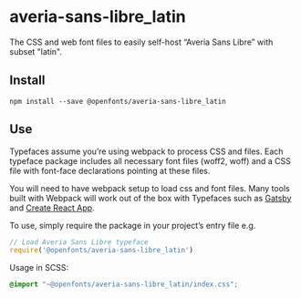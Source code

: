 
# averia-sans-libre_latin

The CSS and web font files to easily self-host “Averia Sans Libre” with subset "latin".

## Install

`npm install --save @openfonts/averia-sans-libre_latin`

## Use

Typefaces assume you’re using webpack to process CSS and files. Each typeface
package includes all necessary font files (woff2, woff) and a CSS file with
font-face declarations pointing at these files.

You will need to have webpack setup to load css and font files. Many tools built
with Webpack will work out of the box with Typefaces such as [Gatsby](https://github.com/gatsbyjs/gatsby)
and [Create React App](https://github.com/facebookincubator/create-react-app).

To use, simply require the package in your project’s entry file e.g.

```javascript
// Load Averia Sans Libre typeface
require('@openfonts/averia-sans-libre_latin')
```

Usage in SCSS:
```scss
@import "~@openfonts/averia-sans-libre_latin/index.css";
```
